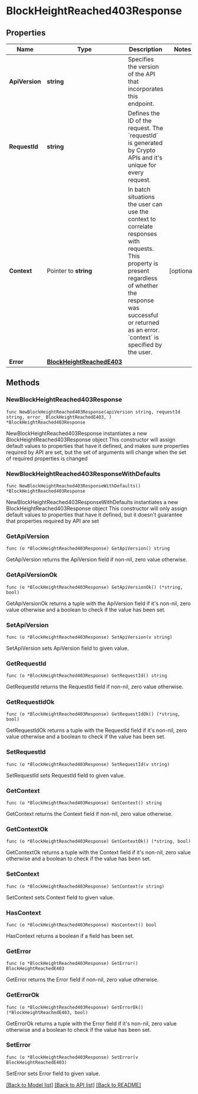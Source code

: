 # BlockHeightReached403Response

## Properties

Name | Type | Description | Notes
------------ | ------------- | ------------- | -------------
**ApiVersion** | **string** | Specifies the version of the API that incorporates this endpoint. | 
**RequestId** | **string** | Defines the ID of the request. The &#x60;requestId&#x60; is generated by Crypto APIs and it&#39;s unique for every request. | 
**Context** | Pointer to **string** | In batch situations the user can use the context to correlate responses with requests. This property is present regardless of whether the response was successful or returned as an error. &#x60;context&#x60; is specified by the user. | [optional] 
**Error** | [**BlockHeightReachedE403**](BlockHeightReachedE403.md) |  | 

## Methods

### NewBlockHeightReached403Response

`func NewBlockHeightReached403Response(apiVersion string, requestId string, error_ BlockHeightReachedE403, ) *BlockHeightReached403Response`

NewBlockHeightReached403Response instantiates a new BlockHeightReached403Response object
This constructor will assign default values to properties that have it defined,
and makes sure properties required by API are set, but the set of arguments
will change when the set of required properties is changed

### NewBlockHeightReached403ResponseWithDefaults

`func NewBlockHeightReached403ResponseWithDefaults() *BlockHeightReached403Response`

NewBlockHeightReached403ResponseWithDefaults instantiates a new BlockHeightReached403Response object
This constructor will only assign default values to properties that have it defined,
but it doesn't guarantee that properties required by API are set

### GetApiVersion

`func (o *BlockHeightReached403Response) GetApiVersion() string`

GetApiVersion returns the ApiVersion field if non-nil, zero value otherwise.

### GetApiVersionOk

`func (o *BlockHeightReached403Response) GetApiVersionOk() (*string, bool)`

GetApiVersionOk returns a tuple with the ApiVersion field if it's non-nil, zero value otherwise
and a boolean to check if the value has been set.

### SetApiVersion

`func (o *BlockHeightReached403Response) SetApiVersion(v string)`

SetApiVersion sets ApiVersion field to given value.


### GetRequestId

`func (o *BlockHeightReached403Response) GetRequestId() string`

GetRequestId returns the RequestId field if non-nil, zero value otherwise.

### GetRequestIdOk

`func (o *BlockHeightReached403Response) GetRequestIdOk() (*string, bool)`

GetRequestIdOk returns a tuple with the RequestId field if it's non-nil, zero value otherwise
and a boolean to check if the value has been set.

### SetRequestId

`func (o *BlockHeightReached403Response) SetRequestId(v string)`

SetRequestId sets RequestId field to given value.


### GetContext

`func (o *BlockHeightReached403Response) GetContext() string`

GetContext returns the Context field if non-nil, zero value otherwise.

### GetContextOk

`func (o *BlockHeightReached403Response) GetContextOk() (*string, bool)`

GetContextOk returns a tuple with the Context field if it's non-nil, zero value otherwise
and a boolean to check if the value has been set.

### SetContext

`func (o *BlockHeightReached403Response) SetContext(v string)`

SetContext sets Context field to given value.

### HasContext

`func (o *BlockHeightReached403Response) HasContext() bool`

HasContext returns a boolean if a field has been set.

### GetError

`func (o *BlockHeightReached403Response) GetError() BlockHeightReachedE403`

GetError returns the Error field if non-nil, zero value otherwise.

### GetErrorOk

`func (o *BlockHeightReached403Response) GetErrorOk() (*BlockHeightReachedE403, bool)`

GetErrorOk returns a tuple with the Error field if it's non-nil, zero value otherwise
and a boolean to check if the value has been set.

### SetError

`func (o *BlockHeightReached403Response) SetError(v BlockHeightReachedE403)`

SetError sets Error field to given value.



[[Back to Model list]](../README.md#documentation-for-models) [[Back to API list]](../README.md#documentation-for-api-endpoints) [[Back to README]](../README.md)


